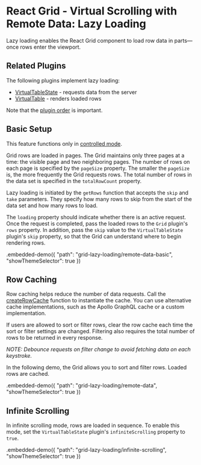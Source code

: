 # React Grid - Virtual Scrolling with Remote Data: Lazy Loading

Lazy loading enables the React Grid component to load row data in parts&mdash;once rows enter the viewport.

## Related Plugins

The following plugins implement lazy loading:

- [VirtualTableState](../reference/virtual-table-state.md) - requests data from the server
- [VirtualTable](../reference/virtual-table.md) - renders loaded rows

Note that the [plugin order](./plugin-overview.md#plugin-order) is important.

## Basic Setup

This feature functions only in [controlled mode](controlled-and-uncontrolled-modes.md).

Grid rows are loaded in pages. The Grid maintains only three pages at a time: the visible page and two neighboring pages. The number of rows on each page is specified by the `pageSize` property. The smaller the `pageSize` is, the more frequently the Grid requests rows. The total number of rows in the data set is specified in the `totalRowCount` property.

Lazy loading is initiated by the `getRows` function that accepts the `skip` and `take` parameters. They specify how many rows to skip from the start of the data set and how many rows to load.

The `loading` property should indicate whether there is an active request. Once the request is completed, pass the loaded rows to the `Grid` plugin's `rows` property. In addition, pass the `skip` value to the `VirtualTableState` plugin's `skip` property, so that the Grid can understand where to begin rendering rows.

.embedded-demo({ "path": "grid-lazy-loading/remote-data-basic", "showThemeSelector": true })

## Row Caching

Row caching helps reduce the number of data requests. Call the [createRowCache](../reference/create-row-cache.md) function to instantiate the cache. You can use alternative cache implementations, such as the Apollo GraphQL cache or a custom implementation.


If users are allowed to sort or filter rows, clear the row cache each time the sort or filter settings are changed. Filtering also requires the total number of rows to be returned in every response.

*NOTE: Debounce requests on filter change to avoid fetching data on each keystroke.*

In the following demo, the Grid allows you to sort and filter rows. Loaded rows are cached.

.embedded-demo({ "path": "grid-lazy-loading/remote-data", "showThemeSelector": true })

## Infinite Scrolling

In infinite scrolling mode, rows are loaded in sequence. To enable this mode, set the `VirtualTableState` plugin's `infiniteScrolling` property to `true`.

.embedded-demo({ "path": "grid-lazy-loading/infinite-scrolling", "showThemeSelector": true })
